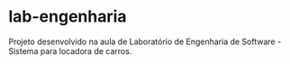 # lab-engenharia
Projeto desenvolvido na aula de Laboratório de Engenharia de Software - Sistema para locadora de carros.
